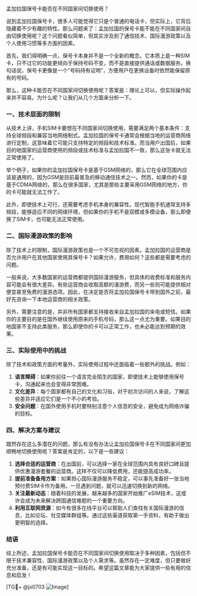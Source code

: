 孟加拉国保号卡能否在不同国家间切换使用？

说到孟加拉国保号卡，很多人可能觉得它只是个普通的电话卡，但实际上，它背后隐藏着不少有趣的特性。那么问题来了：孟加拉国的保号卡能不能在不同国家间自由切换使用呢？这个问题看似简单，但其实涉及到了通信技术、国际漫游政策以及个人使用习惯等多方面的因素。

首先，我们得明确一点，保号卡本身并不是一个全新的概念。它本质上是一种SIM卡，只不过它的功能更倾向于保持号码不变，而不是直接提供通话或数据服务。换句话说，保号卡更像是一个“号码持有证明”，方便用户在更换设备时依然能保留原有的号码。

那么，这种卡能否在不同国家间切换使用呢？答案是：理论上可以，但实际操作起来并不容易。为什么呢？让我们从几个方面来分析一下。

### 一、技术层面的限制

从技术上讲，手机SIM卡要想在不同国家间切换使用，需要满足两个基本条件：支持全球频段和兼容当地网络制式。孟加拉国的保号卡通常会根据当地的运营商网络进行定制，这意味着它可能只支持特定的频段和技术标准。而当用户出国后，如果目的地国家的运营商使用的频段或技术标准与孟加拉国不一致，那么这张卡就无法正常使用了。

举个例子，如果你的孟加拉国保号卡是基于GSM网络的，那么它在全球范围内应该是通用的，因为GSM是目前最普及的移动通信技术之一。然而，如果你的卡是基于CDMA网络的，那么在很多国家，尤其是那些主要采用GSM网络的地方，你的卡可能就无法工作了。

此外，即使技术上可行，还需要考虑手机本身的兼容性。现代智能手机通常支持多频段，能够适应不同的网络环境，但如果你的手机不是双模或多模设备，那么即便换了SIM卡，也可能无法正常使用。

### 二、国际漫游政策的影响

除了技术上的限制，国际漫游政策也是一个不可忽视的因素。孟加拉国的运营商是否允许用户在其他国家使用其保号卡？如果允许，费用如何？这些都是需要考虑的问题。

一般来说，大多数国家的运营商都提供国际漫游服务，但具体的收费标准和服务内容可能会有很大差异。有些运营商会收取高额的漫游费，而另一些则可能提供相对便宜甚至免费的漫游选项。因此，在决定是否将孟加拉国保号卡带到国外之前，最好先咨询一下本地运营商的相关政策。

另外，需要注意的是，并非所有国家都支持接收来自孟加拉国的来电或短信。如果你的主要目的是在国外继续使用原来的手机号码，那么这一点尤为重要。如果目的地国家不支持此类服务，那么即使你的卡可以正常工作，也未必能达到预期的效果。

### 三、实际使用中的挑战

除了技术和政策方面的考量外，实际使用过程中还面临着一些额外的挑战。例如：

1. **语言障碍**：如果你前往一个语言完全陌生的国家，即使技术上能够使用保号卡，沟通起来也会变得非常困难。
2. **文化差异**：每个国家都有自己的文化和习俗，对于初次访问的人来说，了解这些差异并适应它们是一个不小的考验。
3. **安全问题**：在国外使用手机时要特别注意个人信息的安全，避免成为网络诈骗的目标。

### 四、解决方案与建议

既然存在这么多潜在的问题，那么有没有办法让孟加拉国保号卡在不同国家间更加顺畅地切换使用呢？答案是肯定的，以下是一些建议：

1. **选择合适的运营商**：在出国前，可以选择一家在全球范围内具有良好口碑且提供优惠漫游套餐的运营商。这样不仅可以降低费用，还能提高成功率。
2. **提前准备备用方案**：如果担心国际漫游服务不稳定，可以事先准备好一张当地预付费SIM卡作为备用。一旦遇到问题，就可以迅速切换到新的网络。
3. **关注最新动态**：随着科技的发展，越来越多的国家开始推广eSIM技术，这或许会成为未来解决跨国通信难题的一个重要方向。
4. **利用互联网资源**：如今有很多在线平台可以帮助人们查找有关国际漫游的信息，比如论坛、社交媒体群组等。通过这些渠道获取第一手资料，有助于做出更明智的选择。

### 结语

综上所述，孟加拉国保号卡能否在不同国家间切换使用取决于多种因素，包括但不限于技术兼容性、国际漫游政策以及个人需求等。虽然存在一定难度，但只要做好充分准备，还是有可能实现这一目标的。希望这篇文章能为大家提供一些有用的信息和启发！

[TG💪+ @jx0703 ![Image](https://github.com/user-attachments/assets/dbca1d08-cadb-493c-b0ec-ad6f7a83f270)]